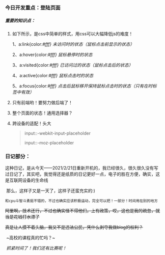 ### 今日开发重点：登陆页面

##### 重要的知识点：

1. 如下所示，是css中简单的样式，用css可以大幅降低js的难度！

    1、a:link{color:*#fff}  未访问时的状态（鼠标点击前显示的状态）*

    2、a:hover{color:*#fff}  鼠标悬停时的状态*

    3、a:visited{color:*#fff}  已访问过的状态（鼠标点击后的状态）*

    4、a:active{color:*#fff}  鼠标点击时的状态*

    5、a:focus{color:*#fff}  点击后鼠标移开保持鼠标点击时的状态（只有在<a href="#"></a>时标签中有效）*

2. 只有前端哟！要努力做后端了！

3. 整个页面的状态！通用选择器？

4. 跨设备的适配！头大

   > input::-webkit-input-placeholder
   >
   > input::-moz-placeholder

### 日记部分：

​	这种日记，是从今天——2021/2/21日重新开机的，我已经很久，很久很久没有写过日记了，其实吧，我觉得还是纸质的日记更好一点，电子的胜在方便，确实，这是互联网设备的生命线

​	那么，这样子又是一天了，这样子还蛮充实的:)

 	和cpu斗智斗勇挺不错的，不过也确实应该积极运动，完全可以把！一部分！时间用在别的地方

​	~~阿里啊，技术还行，不过也确实怪不得他们，上有政策，哎，这也是我的疏忽，就当是花钱打水漂了~~

​	~~真是让人摸不着头脑，我又不是违法公民，凭什么剥夺我做blog的权利？~~

​	~高校的课程真的忙吗？~

​	*抓紧时间了！我们还有比赛呢！*